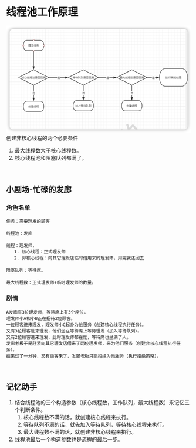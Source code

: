 # 线程池工作原理

![](../_01_线程/img/a30f2d9d.png)
创建非核心线程的两个必要条件
1. 最大线程数大于核心线程数。
2. 核心线程池和阻塞队列都满了。

<br>

## 小剧场-忙碌的发廊
### 角色名单
``` text
任务：需要理发的顾客

线程池：发廊

线程：理发师，
   1. 核心线程：正式理发师
   2. 非核心线程：向其它理发店临时借用来的理发师，用完就还回去

阻塞队列：等待席。

最大线程数：正式理发师+临时理发师的数量。
```
### 剧情
``` text
A发廊有3位理发师，等待席上有3个座位。
理发师小A和小B正在招待2位顾客。
一位顾客进来理发，理发师小C起身为他服务（创建核心线程执行任务）。
又有3位顾客进来理发，他们坐在等待席上等待理发（加入等待队列）。
又有2位顾客进来理发，此时理发师都在忙，等待席也坐满了人。
发廊老板于是赶紧向其它理发店借来了两位理发师，来为他们服务（创建非核心线程执行任务）。
结果过了一分钟，又有顾客来了，发廊老板只能拒绝为他服务（执行拒绝策略）。 
```

<br>

## 记忆助手
1. 结合线程池的三个构造参数（核心线程数，工作队列，最大线程数）来记忆三个判断条件。
   1. 核心线程数不满的话，就创建核心线程来执行。
   2. 等待队列不满的话，就先加入等待队列，等待核心线程来执行。
   3. 最大线程数不满的话，就创建非核心线程来执行。
2. 线程池最后一个构造参数也是流程的最后一步。